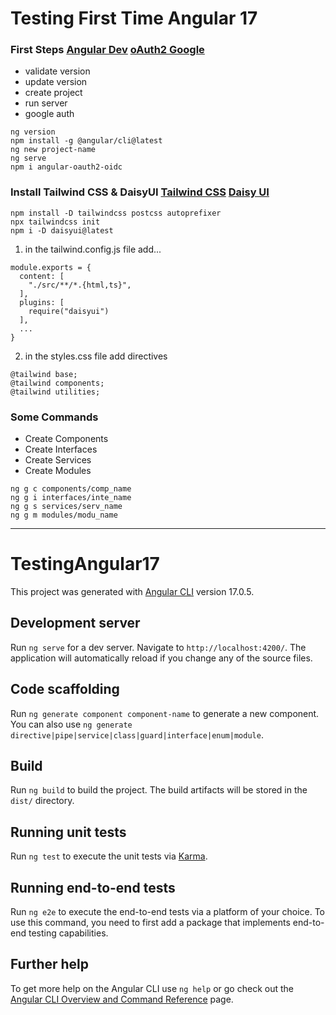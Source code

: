 # Testing First Time Angular 17

### First Steps [Angular Dev](https://angular.dev) [oAuth2 Google](https://developers.google.com/identity/openid-connect/openid-connect)
* validate version
* update version
* create project
* run server
* google auth
```
ng version
npm install -g @angular/cli@latest
ng new project-name
ng serve
npm i angular-oauth2-oidc
```

### Install Tailwind CSS & DaisyUI [Tailwind CSS](https://tailwindcss.com) [Daisy UI](https://daisyui.com)
```
npm install -D tailwindcss postcss autoprefixer
npx tailwindcss init
npm i -D daisyui@latest
```

1. in the tailwind.config.js file add...
```
module.exports = {
  content: [
    "./src/**/*.{html,ts}",
  ],
  plugins: [
    require("daisyui")
  ],
  ...
}
```

2. in the styles.css file add directives
```
@tailwind base;
@tailwind components;
@tailwind utilities;
```

### Some Commands
* Create Components
* Create Interfaces
* Create Services
* Create Modules
```
ng g c components/comp_name
ng g i interfaces/inte_name
ng g s services/serv_name
ng g m modules/modu_name
```

<hr/>

# TestingAngular17

This project was generated with [Angular CLI](https://github.com/angular/angular-cli) version 17.0.5.

## Development server

Run `ng serve` for a dev server. Navigate to `http://localhost:4200/`. The application will automatically reload if you change any of the source files.

## Code scaffolding

Run `ng generate component component-name` to generate a new component. You can also use `ng generate directive|pipe|service|class|guard|interface|enum|module`.

## Build

Run `ng build` to build the project. The build artifacts will be stored in the `dist/` directory.

## Running unit tests

Run `ng test` to execute the unit tests via [Karma](https://karma-runner.github.io).

## Running end-to-end tests

Run `ng e2e` to execute the end-to-end tests via a platform of your choice. To use this command, you need to first add a package that implements end-to-end testing capabilities.

## Further help

To get more help on the Angular CLI use `ng help` or go check out the [Angular CLI Overview and Command Reference](https://angular.io/cli) page.
